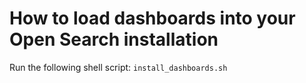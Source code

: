 # How to load dashboards into your Open Search installation

Run the following shell script: `install_dashboards.sh`

